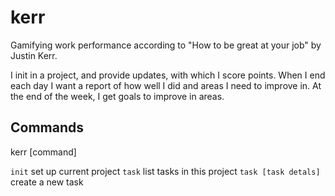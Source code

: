 # kerr

Gamifying work performance according to "How to be great at your job" by Justin Kerr.

I init in a project, and provide updates, with which I score points. When I end each day I want a report of how well I did and areas I need to improve in. At the end of the week, I get goals to improve in areas.

## Commands

kerr [command]

`init` set up current project
`task` list tasks in this project
`task [task detals]` create a new task
